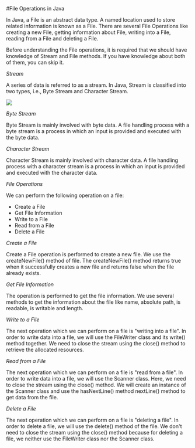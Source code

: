 #File Operations in Java

In Java, a File is an abstract data type. A named location used to store related information is known as a File.
There are several File Operations like creating a new File, getting information about File, writing into a File, reading from a File and deleting a File.

Before understanding the File operations, it is required that we should have knowledge of Stream and File methods.
If you have knowledge about both of them, you can skip it.

*Stream*

A series of data is referred to as a stream. In Java, Stream is classified into two types, i.e., Byte Stream and Character Stream.

![](https://static.javatpoint.com/core/images/file-operations-in-java.png)

*Byte Stream*

Byte Stream is mainly involved with byte data.
A file handling process with a byte stream is a process in which an input is provided and executed with the byte data.

*Character Stream*

Character Stream is mainly involved with character data.
A file handling process with a character stream is a process in which an input is provided and executed with the character data.

*File Operations*

We can perform the following operation on a file:

- Create a File
- Get File Information
- Write to a File
- Read from a File
- Delete a File

*Create a File*

Create a File operation is performed to create a new file. We use the createNewFile() method of file. 
The createNewFile() method returns true when it successfully creates a new file and returns false when the file already exists.

*Get File Information*

The operation is performed to get the file information. We use several methods to get the information about the file like name, absolute path, is readable, is writable and length.

*Write to a File*

The next operation which we can perform on a file is "writing into a file". In order to write data into a file, we will use the FileWriter class and its write() method together.
We need to close the stream using the close() method to retrieve the allocated resources.

*Read from a File*

The next operation which we can perform on a file is "read from a file". In order to write data into a file, we will use the Scanner class. Here, we need to close the stream using the close() method. 
We will create an instance of the Scanner class and use the hasNextLine() method nextLine() method to get data from the file.

*Delete a File*

The next operation which we can perform on a file is "deleting a file". In order to delete a file, we will use the delete() method of the file.
We don't need to close the stream using the close() method because for deleting a file, we neither use the FileWriter class nor the Scanner class.
